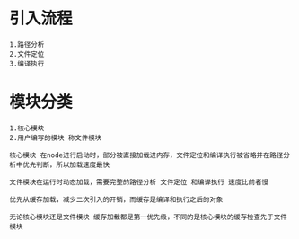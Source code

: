 # 引入流程
    1.路径分析
    2.文件定位
    3.编译执行

    
# 模块分类
    1.核心模块
    2.用户编写的模块 称文件模块

    核心模块 在node进行启动时，部分被直接加载进内存，文件定位和编译执行被省略并在路径分析中优先判断，所以加载速度最快

    文件模块在运行时动态加载，需要完整的路径分析 文件定位 和编译执行 速度比前者慢

    优先从缓存加载，减少二次引入的开销，而缓存是编译和执行之后的对象

    无论核心模块还是文件模块 缓存加载都是第一优先级，不同的是核心模块的缓存检查先于文件模块

